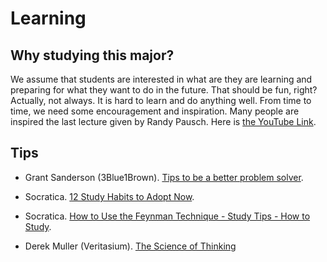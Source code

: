 # Learning

## Why studying this major? 

We assume that students are interested in what are they are learning and
preparing for what they want to do in the future. That should be fun, right?
Actually, not always. It is hard to learn and do anything well. From time to
time, we need some encouragement and inspiration. Many people are inspired the
last lecture given by Randy Pausch. Here is [the YouTube
Link](https://www.youtube.com/watch?v=ji5_MqicxSo).

## Tips

* Grant Sanderson (3Blue1Brown). [Tips to be a better problem solver](https://www.youtube.com/watch?v=QvuQH4_05LI).

* Socratica. [12 Study Habits to Adopt Now](https://www.youtube.com/watch?v=Ip3ppacgV94).

* Socratica. [How to Use the Feynman Technique - Study Tips - How to Study](https://www.youtube.com/watch?v=q-16DPh_VWw).

* Derek Muller (Veritasium). [The Science of Thinking](https://www.youtube.com/watch?v=UBVV8pch1dM)

